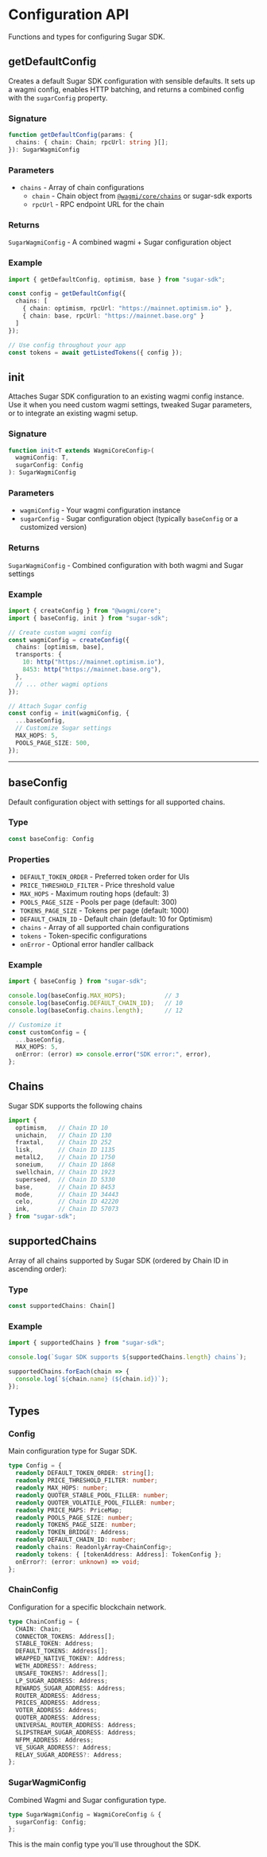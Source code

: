 # Configuration API

Functions and types for configuring Sugar SDK.

## getDefaultConfig

Creates a default Sugar SDK configuration with sensible defaults. It sets up a wagmi config, enables HTTP batching, and returns a combined config with the `sugarConfig` property.

### Signature

```typescript
function getDefaultConfig(params: {
  chains: { chain: Chain; rpcUrl: string }[];
}): SugarWagmiConfig
```

### Parameters

- `chains` - Array of chain configurations
  - `chain` - Chain object from [`@wagmi/core/chains`](https://wagmi.sh/core/api/chains#available-chains) or sugar-sdk exports
  - `rpcUrl` - RPC endpoint URL for the chain

### Returns

`SugarWagmiConfig` - A combined wagmi + Sugar configuration object

### Example

```typescript
import { getDefaultConfig, optimism, base } from "sugar-sdk";

const config = getDefaultConfig({
  chains: [
    { chain: optimism, rpcUrl: "https://mainnet.optimism.io" },
    { chain: base, rpcUrl: "https://mainnet.base.org" }
  ]
});

// Use config throughout your app
const tokens = await getListedTokens({ config });
```

## init

Attaches Sugar SDK configuration to an existing wagmi config instance. Use it when you need custom wagmi settings, tweaked Sugar parameters, or to integrate an existing wagmi setup.

### Signature

```typescript
function init<T extends WagmiCoreConfig>(
  wagmiConfig: T,
  sugarConfig: Config
): SugarWagmiConfig
```

### Parameters

- `wagmiConfig` - Your wagmi configuration instance
- `sugarConfig` - Sugar configuration object (typically `baseConfig` or a customized version)

### Returns

`SugarWagmiConfig` - Combined configuration with both wagmi and Sugar settings

### Example

```typescript
import { createConfig } from "@wagmi/core";
import { baseConfig, init } from "sugar-sdk";

// Create custom wagmi config
const wagmiConfig = createConfig({
  chains: [optimism, base],
  transports: {
    10: http("https://mainnet.optimism.io"),
    8453: http("https://mainnet.base.org"),
  },
  // ... other wagmi options
});

// Attach Sugar config
const config = init(wagmiConfig, {
  ...baseConfig,
  // Customize Sugar settings
  MAX_HOPS: 5,
  POOLS_PAGE_SIZE: 500,
});
```

---

## baseConfig

Default configuration object with settings for all supported chains.

### Type

```typescript
const baseConfig: Config
```

### Properties

- `DEFAULT_TOKEN_ORDER` - Preferred token order for UIs
- `PRICE_THRESHOLD_FILTER` - Price threshold value
- `MAX_HOPS` - Maximum routing hops (default: 3)
- `POOLS_PAGE_SIZE` - Pools per page (default: 300)
- `TOKENS_PAGE_SIZE` - Tokens per page (default: 1000)
- `DEFAULT_CHAIN_ID` - Default chain (default: 10 for Optimism)
- `chains` - Array of all supported chain configurations
- `tokens` - Token-specific configurations
- `onError` - Optional error handler callback

### Example

```typescript
import { baseConfig } from "sugar-sdk";

console.log(baseConfig.MAX_HOPS);           // 3
console.log(baseConfig.DEFAULT_CHAIN_ID);   // 10
console.log(baseConfig.chains.length);      // 12

// Customize it
const customConfig = {
  ...baseConfig,
  MAX_HOPS: 5,
  onError: (error) => console.error("SDK error:", error),
};
```

## Chains

Sugar SDK supports the following chains

```typescript
import {
  optimism,   // Chain ID 10
  unichain,   // Chain ID 130
  fraxtal,    // Chain ID 252
  lisk,       // Chain ID 1135
  metalL2,    // Chain ID 1750
  soneium,    // Chain ID 1868
  swellchain, // Chain ID 1923
  superseed,  // Chain ID 5330
  base,       // Chain ID 8453
  mode,       // Chain ID 34443
  celo,       // Chain ID 42220
  ink,        // Chain ID 57073
} from "sugar-sdk";
```

## supportedChains

Array of all chains supported by Sugar SDK (ordered by Chain ID in ascending order):

### Type

```typescript
const supportedChains: Chain[]
```

### Example

```typescript
import { supportedChains } from "sugar-sdk";

console.log(`Sugar SDK supports ${supportedChains.length} chains`);

supportedChains.forEach(chain => {
  console.log(`${chain.name} (${chain.id})`);
});
```

## Types

### Config

Main configuration type for Sugar SDK.

```typescript
type Config = {
  readonly DEFAULT_TOKEN_ORDER: string[];
  readonly PRICE_THRESHOLD_FILTER: number;
  readonly MAX_HOPS: number;
  readonly QUOTER_STABLE_POOL_FILLER: number;
  readonly QUOTER_VOLATILE_POOL_FILLER: number;
  readonly PRICE_MAPS: PriceMap;
  readonly POOLS_PAGE_SIZE: number;
  readonly TOKENS_PAGE_SIZE: number;
  readonly TOKEN_BRIDGE?: Address;
  readonly DEFAULT_CHAIN_ID: number;
  readonly chains: ReadonlyArray<ChainConfig>;
  readonly tokens: { [tokenAddress: Address]: TokenConfig };
  onError?: (error: unknown) => void;
};
```

### ChainConfig

Configuration for a specific blockchain network.

```typescript
type ChainConfig = {
  CHAIN: Chain;
  CONNECTOR_TOKENS: Address[];
  STABLE_TOKEN: Address;
  DEFAULT_TOKENS: Address[];
  WRAPPED_NATIVE_TOKEN?: Address;
  WETH_ADDRESS?: Address;
  UNSAFE_TOKENS?: Address[];
  LP_SUGAR_ADDRESS: Address;
  REWARDS_SUGAR_ADDRESS: Address;
  ROUTER_ADDRESS: Address;
  PRICES_ADDRESS: Address;
  VOTER_ADDRESS: Address;
  QUOTER_ADDRESS: Address;
  UNIVERSAL_ROUTER_ADDRESS: Address;
  SLIPSTREAM_SUGAR_ADDRESS: Address;
  NFPM_ADDRESS: Address;
  VE_SUGAR_ADDRESS?: Address;
  RELAY_SUGAR_ADDRESS?: Address;
};
```

### SugarWagmiConfig

Combined Wagmi and Sugar configuration type.

```typescript
type SugarWagmiConfig = WagmiCoreConfig & {
  sugarConfig: Config;
};
```

This is the main config type you'll use throughout the SDK.
